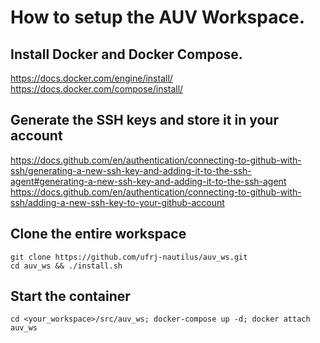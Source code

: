 # How to setup the AUV Workspace.
## Install Docker and Docker Compose.
<https://docs.docker.com/engine/install/>
<https://docs.docker.com/compose/install/>
## Generate the SSH keys and store it in your account
<https://docs.github.com/en/authentication/connecting-to-github-with-ssh/generating-a-new-ssh-key-and-adding-it-to-the-ssh-agent#generating-a-new-ssh-key-and-adding-it-to-the-ssh-agent>
<https://docs.github.com/en/authentication/connecting-to-github-with-ssh/adding-a-new-ssh-key-to-your-github-account>
## Clone the entire workspace
    git clone https://github.com/ufrj-nautilus/auv_ws.git
    cd auv_ws && ./install.sh
## Start the container
    cd <your_workspace>/src/auv_ws; docker-compose up -d; docker attach auv_ws
